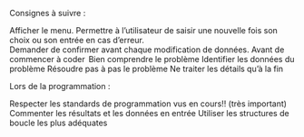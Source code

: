 Consignes à suivre :   

Afficher le menu. 
Permettre à l’utilisateur de saisir une nouvelle fois son choix ou son entrée en cas d’erreur.  
Demander de confirmer avant chaque modification de données. 
Avant de commencer à coder  
Bien comprendre le problème 
Identifier les données du problème 
Résoudre pas à pas le problème 
Ne traiter les détails qu’à la fin 

 

Lors de la programmation :

Respecter les standards de programmation vus en cours!! (très important)  
Commenter les résultats et les données en entrée 
Utiliser les structures de boucle les plus adéquates 
